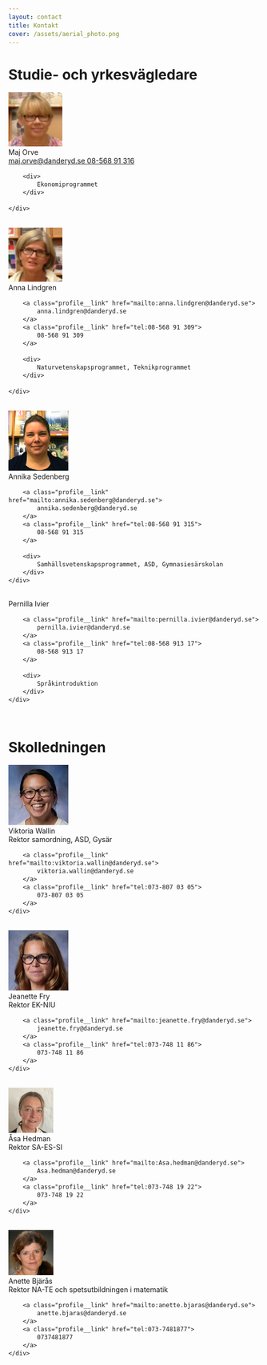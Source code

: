 ```yaml
---
layout: contact
title: Kontakt
cover: /assets/aerial_photo.png
---
```


# Studie- och yrkesvägledare


<div class="profile">
	<img class="profile__image" src="/assets/orve.png" alt="Maj Orve">
	<div class="profile__info">
		<div class="profile__title">Maj Orve</div>
		<a class="profile__link" href="mailto:maj.orve@danderyd.se">
			maj.orve@danderyd.se
		</a>
		<a class="profile__link" href="tel:08-568 91 316">
			08-568 91 316
		</a>

		<div>
			Ekonomiprogrammet
		</div>

	</div>
</div>

<br>

<div class="profile">
	<img class="profile__image" src="/assets/lindgren.png" alt="Anna Lindgren">
	<div class="profile__info">
		<div class="profile__title">Anna Lindgren</div>

		<a class="profile__link" href="mailto:anna.lindgren@danderyd.se">
			anna.lindgren@danderyd.se
		</a>
		<a class="profile__link" href="tel:08-568 91 309">
			08-568 91 309
		</a>

		<div>
			Naturvetenskapsprogrammet, Teknikprogrammet
		</div>

	</div>
</div>

<br>

<div class="profile">
	<img class="profile__image" src="/assets/annika.png" alt="Annika Sedenberg">
	<div class="profile__info">
		<div class="profile__title">Annika Sedenberg</div>

		<a class="profile__link" href="mailto:annika.sedenberg@danderyd.se">
			annika.sedenberg@danderyd.se
		</a>
		<a class="profile__link" href="tel:08-568 91 315">
			08-568 91 315
		</a>

		<div>
			Samhällsvetenskapsprogrammet, ASD, Gymnasiesärskolan
		</div>
	</div>
</div>

<br>

<div class="profile">
	<div class="profile__info">
		<div class="profile__title">Pernilla Ivier</div>

		<a class="profile__link" href="mailto:pernilla.ivier@danderyd.se">
			pernilla.ivier@danderyd.se
		</a>
		<a class="profile__link" href="tel:08-568 913 17">
			08-568 913 17
		</a>

		<div>
			Språkintroduktion
		</div>
	</div>
</div>
<br>

# Skolledningen


<div class="profile">
	<img class="profile__image" src="/assets/wallin.png" alt="Viktoria Wallin">
	<div class="profile__info">
		<div class="profile__title">Viktoria Wallin</div>
		<div>Rektor samordning, ASD, Gysär</div>

		<a class="profile__link" href="mailto:viktoria.wallin@danderyd.se">
			viktoria.wallin@danderyd.se
		</a>
		<a class="profile__link" href="tel:073-807 03 05">
			073-807 03 05
		</a>
	</div>
</div>

<br>

<div class="profile">
	<img class="profile__image" src="/assets/FRY%20JEANETTE%20120x180.png" alt="Jeanette Fry">
	<div class="profile__info">
		<div class="profile__title">Jeanette Fry</div>
		<div>Rektor EK-NIU</div>

		<a class="profile__link" href="mailto:jeanette.fry@danderyd.se">
			jeanette.fry@danderyd.se
		</a>
		<a class="profile__link" href="tel:073-748 11 86">
			073-748 11 86
		</a>
	</div>
</div>

<br>

<div class="profile">
	<img class="profile__image" src="/assets/asa.png" alt="Åsa Hedman">
	<div class="profile__info">
		<div class="profile__title">Åsa Hedman</div>
		<div>Rektor SA-ES-SI</div>

		<a class="profile__link" href="mailto:Asa.hedman@danderyd.se">
			Asa.hedman@danderyd.se
		</a>
		<a class="profile__link" href="tel:073-748 19 22">
			073-748 19 22
		</a>
	</div>
</div>

<br>

<div class="profile">
	<img class="profile__image" src="/assets/anette-bjaras.png" alt="Anette Bjärås">
	<div class="profile__info">
		<div class="profile__title">Anette Bjärås</div>
		<div>Rektor NA-TE och spetsutbildningen i matematik</div>

		<a class="profile__link" href="mailto:anette.bjaras@danderyd.se">
			anette.bjaras@danderyd.se
		</a>
		<a class="profile__link" href="tel:073-7481877">
			0737481877
		</a>
	</div>
</div>
